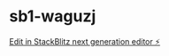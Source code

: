 # sb1-waguzj

[Edit in StackBlitz next generation editor ⚡️](https://stackblitz.com/~/github.com/Codrata/sb1-waguzj)